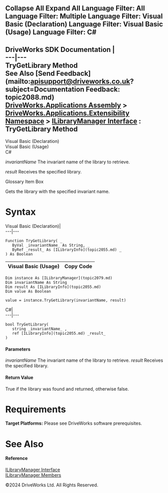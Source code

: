        

 Collapse All Expand All  Language Filter: All  Language Filter: Multiple  Language Filter: Visual Basic (Declaration) Language Filter: Visual Basic (Usage) Language Filter: C#  
---  
DriveWorks SDK Documentation  |   
---|---  
TryGetLibrary Method   
See Also [Send Feedback](mailto:apisupport@driveworks.co.uk?subject=Documentation Feedback: topic2088.md)  
[DriveWorks.Applications Assembly](topic13.md) > [DriveWorks.Applications.Extensibility Namespace](topic1995.md) > [ILibraryManager Interface](topic2079.md) : TryGetLibrary Method  
---  
  
Visual Basic (Declaration)    
Visual Basic (Usage)    
C# 

_invariantName_
    The invariant name of the library to retrieve.

_result_
    Receives the specified library.

Glossary Item Box

Gets the library with the specified invariant name. 

# Syntax

Visual Basic (Declaration)|   
---|---  
      
    
    Function TryGetLibrary( _
       ByVal _invariantName_ As String, _
       ByRef _result_ As [ILibraryInfo](topic2055.md) _
    ) As Boolean  
  
Visual Basic (Usage)| Copy Code  
---|---  
      
    
    Dim instance As [ILibraryManager](topic2079.md)
    Dim invariantName As String
    Dim result As [ILibraryInfo](topic2055.md)
    Dim value As Boolean
     
    value = instance.TryGetLibrary(invariantName, result)  
  
C#|   
---|---  
      
    
    bool TryGetLibrary( 
       string _invariantName_ ,
       ref [ILibraryInfo](topic2055.md) _result_
    )  
  
#### Parameters

 _invariantName_
    The invariant name of the library to retrieve.
_result_
    Receives the specified library.

#### Return Value

True if the library was found and returned, otherwise false.

# Requirements

**Target Platforms:** Please see DriveWorks software prerequisites.

# See Also

#### Reference

[ILibraryManager Interface](topic2079.md)   
[ILibraryManager Members](topic2080.md)

©2024 DriveWorks Ltd. All Rights Reserved.
